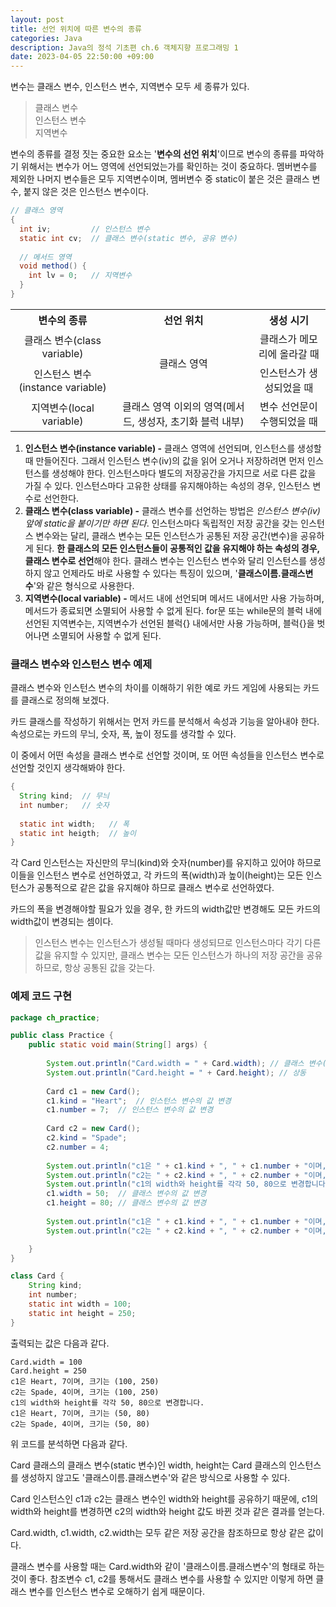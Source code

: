 ```yaml
---
layout: post
title: 선언 위치에 따른 변수의 종류
categories: Java
description: Java의 정석 기초편 ch.6 객체지향 프로그래밍 1
date: 2023-04-05 22:50:00 +09:00
---
```

변수는 클래스 변수, 인스턴스 변수, 지역변수 모두 세 종류가 있다.

> 클래스 변수\
> 인스턴스 변수\
> 지역변수

변수의 종류를 결정 짓는 중요한 요소는 '**변수의 선언 위치**'이므로 변수의 종류를 파악하기 위해서는 변수가 어느 영역에 선언되었는가를 확인하는 것이 중요하다. 멤버변수를 제외한 나머지 변수들은 모두 지역변수이며, 멤버변수 중 static이 붙은 것은 클래스 변수, 붙지 않은 것은 인스턴스 변수이다.


```java
// 클래스 영역
{
  int iv;         // 인스턴스 변수
  static int cv;  // 클래스 변수(static 변수, 공유 변수)
  
  // 메서드 영역
  void method() {
    int lv = 0;   // 지역변수
  }
}
```


<table>
  <tr>
    <th>변수의 종류</th>
    <th>선언 위치</th>
    <th>생성 시기</th>
  </tr>
  <tr>
    <td style="text-align: center; vertical-align: middle;">클래스 변수(class variable)</td>
    <td rowspan="2" style="text-align: center; vertical-align: middle;">클래스 영역</td>
    <td style="text-align: center; vertical-align: middle;">클래스가 메모리에 올라갈 때</td>
  </tr>
  <tr>
    <td style="text-align: center; vertical-align: middle;">인스턴스 변수(instance variable)</td>
    <td style="text-align: center; vertical-align: middle;">인스턴스가 생성되었을 때</td>
  </tr>
    <tr>
    <td style="text-align: center; vertical-align: middle;">지역변수(local variable)</td>
    <td style="text-align: center; vertical-align: middle;">클래스 영역 이외의 영역(메서드, 생성자, 초기화 블럭 내부)</td>
    <td style="text-align: center; vertical-align: middle;">변수 선언문이 수행되었을 때</td>
  </tr>
</table>


1. **인스턴스 변수(instance variable) -** 클래스 영역에 선언되며, 인스턴스를 생성할 때 만들어진다. 그래서 인스턴스 변수(iv)의 값을 읽어 오거나 저장하려면 먼저 인스턴스를 생성해야 한다. 인스턴스마다 별도의 저장공간을 가지므로 서로 다른 값을 가질 수 있다. 인스턴스마다 고유한 상태를 유지해야하는 속성의 경우, 인스턴스 변수로 선언한다.
2. **클래스 변수(class variable) -** 클래스 변수를 선언하는 방법은 *인스턴스 변수(iv) 앞에 static을 붙이기만 하면 된다*. 인스턴스마다 독립적인 저장 공간을 갖는 인스턴스 변수와는 달리, 클래스 변수는 모든 인스턴스가 공통된 저장 공간(변수)을 공유하게 된다. **한 클래스의 모든 인스턴스들이 공통적인 값을 유지해야 하는 속성의 경우, 클래스 변수로 선언**해야 한다. 클래스 변수는 인스턴스 변수와 달리 인스턴스를 생성하지 않고 언제라도 바로 사용할 수 있다는 특징이 있으며, '**클래스이름.클래스변수**'와 같은 형식으로 사용한다.
3. **지역변수(local variable) -** 메서드 내에 선언되며 메서드 내에서만 사용 가능하며, 메서드가 종료되면 소멸되어 사용할 수 없게 된다. for문 또는 while문의 블럭 내에 선언된 지역변수는, 지역변수가 선언된 블럭{} 내에서만 사용 가능하며, 블럭{}을 벗어나면 소멸되어 사용할 수 없게 된다.


### 클래스 변수와 인스턴스 변수 예제

클래스 변수와 인스턴스 변수의 차이를 이해하기 위한 예로 카드 게임에 사용되는 카드를 클래스로 정의해 보겠다.

카드 클래스를 작성하기 위해서는 먼저 카드를 분석해서 속성과 기능을 알아내야 한다. 속성으로는 카드의 무늬, 숫자, 폭, 높이 정도를 생각할 수 있다.

이 중에서 어떤 속성을 클래스 변수로 선언할 것이며, 또 어떤 속성들을 인스턴스 변수로 선언할 것인지 생각해봐야 한다.


```java
{
  String kind;  // 무늬
  int number;   // 숫자
  
  static int width;   // 폭
  static int heigth;  // 높이
}
```

각 Card 인스턴스는 자신만의 무늬(kind)와 숫자(number)를 유지하고 있어야 하므로 이들을 인스턴스 변수로 선언하였고, 각 카드의 폭(width)과 높이(height)는 모든 인스턴스가 공통적으로 같은 값을 유지해야 하므로 클래스 변수로 선언하였다.

카드의 폭을 변경해야할 필요가 있을 경우, 한 카드의 width값만 변경해도 모든 카드의 width값이 변경되는 셈이다.

> 인스턴스 변수는 인스턴스가 생성될 때마다 생성되므로 인스턴스마다 각기 다른 값을 유지할 수 있지만, 클래스 변수는 모든 인스턴스가 하나의 저장 공간을 공유하므로, 항상 공통된 값을 갖는다.


### 예제 코드 구현

```java
package ch_practice;

public class Practice {
	public static void main(String[] args) {		
	
		System.out.println("Card.width = " + Card.width); // 클래스 변수(static 변수)는 객체 생성 없이 '클래스이름.클래스변수'로 직접 사용 가능하다.
		System.out.println("Card.height = " + Card.height); // 상동
		
		Card c1 = new Card();
		c1.kind = "Heart";  // 인스턴스 변수의 값 변경
		c1.number = 7;  // 인스턴스 변수의 값 변경
		
		Card c2 = new Card();
		c2.kind = "Spade";
		c2.number = 4;
		
		System.out.println("c1은 " + c1.kind + ", " + c1.number + "이며, 크기는 (" + c1.width + ", " + c1.height + ")");
		System.out.println("c2는 " + c2.kind + ", " + c2.number + "이며, 크기는 (" + c2.width + ", " + c2.height + ")");
		System.out.println("c1의 width와 height를 각각 50, 80으로 변경합니다.");
		c1.width = 50;  // 클래스 변수의 값 변경
		c1.height = 80; // 클래스 변수의 값 변경
		
		System.out.println("c1은 " + c1.kind + ", " + c1.number + "이며, 크기는 (" + c1.width + ", " + c1.height + ")");
		System.out.println("c2는 " + c2.kind + ", " + c2.number + "이며, 크기는 (" + c2.width + ", " + c2.height + ")");

	}
}

class Card {
	String kind;
	int number;
	static int width = 100;
	static int height = 250;
}
```

출력되는 값은 다음과 같다.

```
Card.width = 100
Card.height = 250
c1은 Heart, 7이며, 크기는 (100, 250)
c2는 Spade, 4이며, 크기는 (100, 250)
c1의 width와 height를 각각 50, 80으로 변경합니다.
c1은 Heart, 7이며, 크기는 (50, 80)
c2는 Spade, 4이며, 크기는 (50, 80)
```

위 코드를 분석하면 다음과 같다.

Card 클래스의 클래스 변수(static 변수)인 width, height는 Card 클래스의 인스턴스를 생성하지 않고도 '클래스이름.클래스변수'와 같은 방식으로 사용할 수 있다.

Card 인스턴스인 c1과 c2는 클래스 변수인 width와 height를 공유하기 때문에, c1의 width와 height를 변경하면 c2의 width와 height 값도 바뀐 것과 같은 결과를 얻는다.

Card.width, c1.width, c2.width는 모두 같은 저장 공간을 참조하므로 항상 같은 값이다.

클래스 변수를 사용할 때는 Card.width와 같이 '클래스이름.클래스변수'의 형태로 하는 것이 좋다. 참조변수 c1, c2를 통해서도 클래스 변수를 사용할 수 있지만 이렇게 하면 클래스 변수를 인스턴스 변수로 오해하기 쉽게 때문이다.







